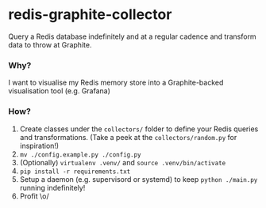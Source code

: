 # redis-graphite-collector

Query a Redis database indefinitely and at a regular cadence and transform data to throw at Graphite.

### Why?

I want to visualise my Redis memory store into a Graphite-backed visualisation tool (e.g. Grafana)

### How?

1. Create classes under the `collectors/` folder to define your Redis queries and transformations. (Take a peek at the `collectors/random.py` for inspiration!)
2. `mv ./config.example.py ./config.py`
3. (Optionally) `virtualenv .venv/` and `source .venv/bin/activate`
4. `pip install -r requirements.txt`
5. Setup a daemon (e.g. supervisord or systemd) to keep `python ./main.py` running indefinitely!
6. Profit \o/
